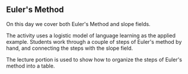 ## Euler's Method

On this day we cover both Euler's Method and slope fields.  

The activity uses a logistic model of language learning as the applied example.  Students work through a couple of steps of Euler's method by hand, and connecting the steps with the slope field.  

The lecture portion is used to show how to organize the steps of Euler's method into a table.  
